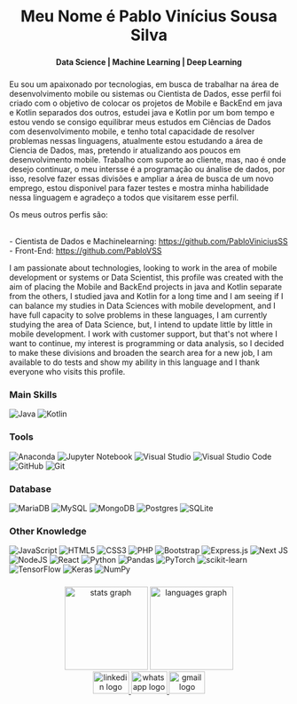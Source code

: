 <h1 align="center">Meu Nome é Pablo Vinícius Sousa Silva</h1>

###

<h4 align="center">Data Science | Machine Learning | Deep Learning </h4>

###


<p align="left">Eu sou um apaixonado por tecnologias, em busca de trabalhar na área de desenvolvimento mobile ou sistemas ou Cientista de Dados, esse perfil foi criado com o objetivo de colocar os projetos de Mobile e BackEnd em java e Kotlin separados dos outros, estudei java e Kotlin por um bom tempo e estou vendo se consigo equilibrar meus estudos em Ciências de Dados com desenvolvimento mobile, e tenho total capacidade de resolver problemas nessas linguagens, atualmente estou estudando a área de Ciencia de Dados, mas, pretendo ir atualizando aos poucos em desenvolvimento mobile. Trabalho com suporte ao cliente, mas, nao é onde desejo continuar, o meu intersse é a programação ou ánalise de dados, por isso, resolve fazer essas divisões e ampliar a área de busca de um novo emprego, estou disponivel para fazer testes e mostra minha habilidade nessa linguagem e agradeço a todos que visitarem esse perfil.</p>

<p> Os meus outros perfis são:</p>
 
<br> - Cientista de Dados e Machinelearning: https://github.com/PabloViniciusSS
<br> - Front-End: https://github.com/PabloVSS <br>

<p align="left">I am passionate about technologies, looking to work in the area of mobile development or systems or Data Scientist, this profile was created with the aim of placing the Mobile and BackEnd projects in java and Kotlin separate from the others, I studied java and Kotlin for a long time and I am seeing if I can balance my studies in Data Sciences with mobile development, and I have full capacity to solve problems in these languages, I am currently studying the area of Data Science, but, I intend to update little by little in mobile development. I work with customer support, but that's not where I want to continue, my interest is programming or data analysis, so I decided to make these divisions and broaden the search area for a new job, I am available to do tests and show my ability in this language and I thank everyone who visits this profile.</p>

###



### Main Skills
<div align="left">

![Java](https://img.shields.io/badge/java-%23ED8B00.svg?logo=java&logoColor=white)
![Kotlin](https://img.shields.io/badge/kotlin-%230095D5.svg?logo=kotlin&logoColor=white)

### Tools
![Anaconda](https://img.shields.io/badge/Anaconda-%2344A833.svg?logo=anaconda&logoColor=white)
![Jupyter Notebook](https://img.shields.io/badge/jupyter-%23FA0F00.svg?logo=jupyter&logoColor=white)
![Visual Studio](https://img.shields.io/badge/Visual%20Studio-5C2D91.svg?logo=visual-studio&logoColor=white)
![Visual Studio Code](https://img.shields.io/badge/Visual%20Studio%20Code-0078d7.svg?logo=visual-studio-code&logoColor=white)
![GitHub](https://img.shields.io/badge/github-%23121011.svg?logo=github&logoColor=white)
![Git](https://img.shields.io/badge/git-%23F05033.svg?logo=git&logoColor=white)

### Database
![MariaDB](https://img.shields.io/badge/MariaDB-003545?logo=mariadb&logoColor=white)
![MySQL](https://img.shields.io/badge/mysql-%2300f.svg?logo=mysql&logoColor=white)
![MongoDB](https://img.shields.io/badge/MongoDB-%234ea94b.svg?logo=mongodb&logoColor=white)
![Postgres](https://img.shields.io/badge/postgres-%23316192.svg?logo=postgresql&logoColor=white)
![SQLite](https://img.shields.io/badge/sqlite-%2307405e.svg?logo=sqlite&logoColor=white)





 ### Other Knowledge
![JavaScript](https://img.shields.io/badge/javascript-%23323330.svg?logo=javascript&logoColor=%23F7DF1E)
![HTML5](https://img.shields.io/badge/html5-%23E34F26.svg?logo=html5&logoColor=white)
![CSS3](https://img.shields.io/badge/css3-%231572B6.svg?logo=css3&logoColor=white)
![PHP](https://img.shields.io/badge/php-%23777BB4.svg?logo=php&logoColor=white)
![Bootstrap](https://img.shields.io/badge/bootstrap-%23563D7C.svg?logo=bootstrap&logoColor=white)
![Express.js](https://img.shields.io/badge/express.js-%23404d59.svg?logo=express&logoColor=%2361DAFB)
![Next JS](https://img.shields.io/badge/Next-black?logo=next.js&logoColor=white)
![NodeJS](https://img.shields.io/badge/node.js-6DA55F?logo=node.js&logoColor=white)
![React](https://img.shields.io/badge/react-%2320232a.svg?logo=react&logoColor=%2361DAFB)
![Python](https://img.shields.io/badge/python-3670A0?logo=python&logoColor=ffdd54)
![Pandas](https://img.shields.io/badge/pandas-%23150458.svg?logo=pandas&logoColor=white)
![PyTorch](https://img.shields.io/badge/PyTorch-%23EE4C2C.svg?logo=PyTorch&logoColor=white)
![scikit-learn](https://img.shields.io/badge/scikit--learn-%23F7931E.svg?logo=scikit-learn&logoColor=white) 
![TensorFlow](https://img.shields.io/badge/TensorFlow-%23FF6F00.svg?logo=TensorFlow&logoColor=white)
![Keras](https://img.shields.io/badge/Keras-%23D00000.svg?logo=Keras&logoColor=white)
![NumPy](https://img.shields.io/badge/numpy-%23013243.svg?logo=numpy&logoColor=white)

###

<div align="center">
  <img src="https://github-readme-stats.vercel.app/api?username=PabloViniciusSS&hide_title=false&hide_rank=false&show_icons=true&include_all_commits=true&count_private=true&disable_animations=false&theme=dracula&locale=en&hide_border=false&order=1" height="150" alt="stats graph"  />
  
  <img src="https://github-readme-stats.vercel.app/api/top-langs?username=PabloViniciusSS&locale=en&hide_title=false&layout=compact&card_width=320&langs_count=5&theme=dracula&hide_border=false&order=2" height="150" alt="languages graph"  />
</div>


<div align="center">
  <a href="https://www.linkedin.com/in/pabloviniciusss/" target="_blank">
    <img src="https://raw.githubusercontent.com/maurodesouza/profile-readme-generator/master/src/assets/icons/social/linkedin/default.svg" width="65" height="40" alt="linkedin logo"  />
  </a>
  <a href="https://api.whatsapp.com/send?phone=5562993296503" target="_blank">
    <img src="https://raw.githubusercontent.com/maurodesouza/profile-readme-generator/master/src/assets/icons/social/whatsapp/default.svg" width="65" height="40" alt="whatsapp logo"  />
  </a>
  <a href="https://mail.google.com/mail/u/0/#inbox" target="_blank">
    <img src="https://raw.githubusercontent.com/maurodesouza/profile-readme-generator/master/src/assets/icons/social/gmail/default.svg" width="65" height="40" alt="gmail logo"  />
  </a>
</div>

###
